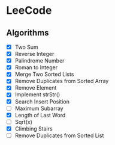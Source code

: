 # LeeCode

## Algorithms

- [X] Two Sum
- [X] Reverse Integer
- [X] Palindrome Number
- [X] Roman to Integer
- [X] Merge Two Sorted Lists
- [X] Remove Duplicates from Sorted Array
- [X] Remove Element
- [X] Implement strStr()
- [X] Search Insert Position
- [ ] Maximum Subarray
- [X] Length of Last Word
- [ ] Sqrt(x)
- [X] Climbing Stairs
- [ ] Remove Duplicates from Sorted List
